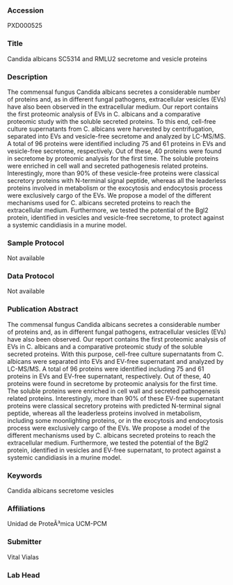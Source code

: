 ### Accession
PXD000525

### Title
Candida albicans SC5314 and RMLU2 secretome and vesicle proteins

### Description
The commensal fungus Candida albicans secretes a considerable number of proteins and, as in different fungal pathogens, extracellular vesicles (EVs) have also been observed in the extracellular medium. Our report contains the first proteomic analysis of EVs in C. albicans and a comparative proteomic study with the soluble secreted proteins. To this end, cell-free culture supernatants from C. albicans were harvested by centrifugation, separated into EVs and vesicle-free secretome and analyzed by LC-MS/MS. A total of 96 proteins were identified including 75 and 61 proteins in EVs and vesicle-free secretome, respectively. Out of these, 40 proteins were found in secretome by proteomic analysis for the first time. The soluble proteins were enriched in cell wall and secreted pathogenesis related proteins. Interestingly, more than 90% of these vesicle-free proteins were classical secretory proteins with N-terminal signal peptide, whereas all the leaderless proteins involved in metabolism or the exocytosis and endocytosis process were exclusively cargo of the EVs. We propose a model of the different mechanisms used for C. albicans secreted proteins to reach the extracellular medium. Furthermore, we tested the potential of the Bgl2 protein, identified in vesicles and vesicle-free secretome, to protect against a systemic candidiasis in a murine model. 

### Sample Protocol
Not available

### Data Protocol
Not available

### Publication Abstract
The commensal fungus Candida albicans secretes a considerable number of proteins and, as in different fungal pathogens, extracellular vesicles (EVs) have also been observed. Our report contains the first proteomic analysis of EVs in C. albicans and a comparative proteomic study of the soluble secreted proteins. With this purpose, cell-free culture supernatants from C. albicans were separated into EVs and EV-free supernatant and analyzed by LC-MS/MS. A total of 96 proteins were identified including 75 and 61 proteins in EVs and EV-free supernatant, respectively. Out of these, 40 proteins were found in secretome by proteomic analysis for the first time. The soluble proteins were enriched in cell wall and secreted pathogenesis related proteins. Interestingly, more than 90% of these EV-free supernatant proteins were classical secretory proteins with predicted N-terminal signal peptide, whereas all the leaderless proteins involved in metabolism, including some moonlighting proteins, or in the exocytosis and endocytosis process were exclusively cargo of the EVs. We propose a model of the different mechanisms used by C. albicans secreted proteins to reach the extracellular medium. Furthermore, we tested the potential of the Bgl2 protein, identified in vesicles and EV-free supernatant, to protect against a systemic candidiasis in a murine model.

### Keywords
Candida albicans secretome vesicles

### Affiliations
Unidad de ProteÃ³mica UCM-PCM

### Submitter
Vital Vialas

### Lab Head



